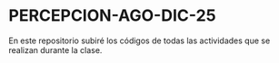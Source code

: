 # PERCEPCION-AGO-DIC-25
En este repositorio subiré los códigos de todas las actividades que se realizan durante la clase.
